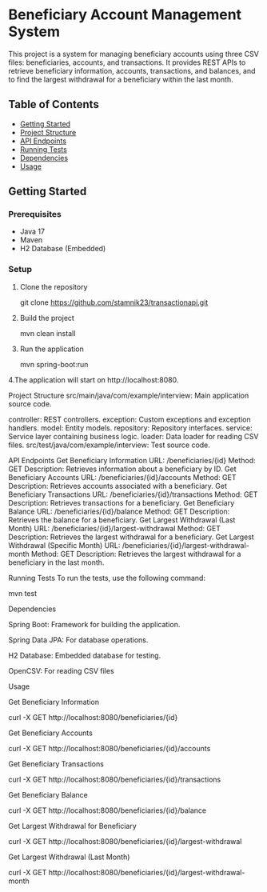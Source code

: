 # Beneficiary Account Management System

This project is a system for managing beneficiary accounts using three CSV files: beneficiaries, accounts, and transactions. It provides REST APIs to retrieve beneficiary information, accounts, transactions, and balances, and to find the largest withdrawal for a beneficiary within the last month.
## Table of Contents

- [Getting Started](#getting-started)
- [Project Structure](#project-structure)
- [API Endpoints](#api-endpoints)
- [Running Tests](#running-tests)
- [Dependencies](#dependencies)
- [Usage](#usage)


## Getting Started

### Prerequisites

- Java 17
- Maven
- H2 Database (Embedded)

### Setup

1. Clone the repository
   
   git clone https://github.com/stamnik23/transactionapi.git

2. Build the project

     mvn clean install
  
3. Run the application

     mvn spring-boot:run
  
4.The application will start on http://localhost:8080.

Project Structure
src/main/java/com/example/interview: Main application source code.

controller: REST controllers.
exception: Custom exceptions and exception handlers.
model: Entity models.
repository: Repository interfaces.
service: Service layer containing business logic.
loader: Data loader for reading CSV files.
src/test/java/com/example/interview: Test source code.



API Endpoints
Get Beneficiary Information
URL: /beneficiaries/{id}
Method: GET
Description: Retrieves information about a beneficiary by ID.
Get Beneficiary Accounts
URL: /beneficiaries/{id}/accounts
Method: GET
Description: Retrieves accounts associated with a beneficiary.
Get Beneficiary Transactions
URL: /beneficiaries/{id}/transactions
Method: GET
Description: Retrieves transactions for a beneficiary.
Get Beneficiary Balance
URL: /beneficiaries/{id}/balance
Method: GET
Description: Retrieves the balance for a beneficiary.
Get Largest Withdrawal (Last Month)
URL: /beneficiaries/{id}/largest-withdrawal
Method: GET
Description: Retrieves the largest withdrawal for a beneficiary.
Get Largest Withdrawal (Specific Month)
URL: /beneficiaries/{id}/largest-withdrawal-month
Method: GET
Description: Retrieves the largest withdrawal for a beneficiary in the last month.


Running Tests
To run the tests, use the following command:

mvn test

Dependencies

Spring Boot: Framework for building the application.

Spring Data JPA: For database operations.

H2 Database: Embedded database for testing.

OpenCSV: For reading CSV files


Usage

Get Beneficiary Information


curl -X GET http://localhost:8080/beneficiaries/{id}

Get Beneficiary Accounts


curl -X GET http://localhost:8080/beneficiaries/{id}/accounts

Get Beneficiary Transactions


curl -X GET http://localhost:8080/beneficiaries/{id}/transactions

Get Beneficiary Balance

curl -X GET http://localhost:8080/beneficiaries/{id}/balance

Get Largest Withdrawal for Beneficiary

curl -X GET http://localhost:8080/beneficiaries/{id}/largest-withdrawal

Get Largest Withdrawal (Last Month)

curl -X GET http://localhost:8080/beneficiaries/{id}/largest-withdrawal-month

